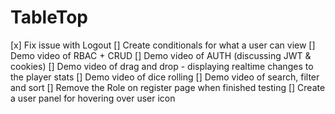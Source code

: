 # TableTop

[x] Fix issue with Logout
[] Create conditionals for what a user can view
[] Demo video of RBAC + CRUD
[] Demo video of AUTH (discussing JWT & cookies)
[] Demo video of drag and drop - displaying realtime changes to the player stats
[] Demo video of dice rolling
[] Demo video of search, filter and sort
[] Remove the Role on register page when finished testing
[] Create a user panel for hovering over user icon

